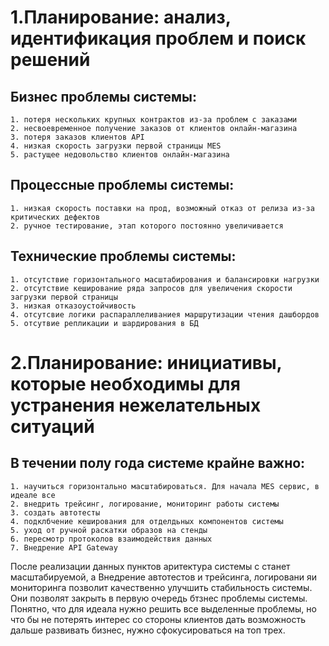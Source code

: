 # 1.Планирование: анализ, идентификация проблем и поиск решений

## Бизнес проблемы системы:
    1. потеря нескольких крупных контрактов из-за проблем с заказами
    2. несвоевременное получение заказов от клиентов онлайн-магазина
    3. потеря заказов клиентов API
    4. низкая скорость загрузки первой страницы MES
    5. растущее недовольство клиентов онлайн-магазина

## Процессные проблемы системы:
    1. низкая скорость поставки на прод, возможный отказ от релиза из-за критических дефектов
    2. ручное тестирование, этап которого постоянно увеличивается

## Технические проблемы системы:
    1. отсутствие горизонтального масштабирования и балансировки нагрузки
    2. отсутствие кеширование ряда запросов для увеличения скорости загрузки первой страницы
    3. низкая отказоустойчивость
    4. отсутсвие логики распараллеливаниея маршрутизации чтения дашбордов
    5. отсутвие репликации и шардирования в БД


# 2.Планирование: инициативы, которые необходимы для устранения нежелательных ситуаций

## В течении полу года системе крайне важно:
    1. научиться горизонтально масштабироваться. Для начала MES сервис, в идеале все
    2. внедрить трейсинг, логирование, мониторинг работы системы
    3. создать автотесты
    4. подклбчение кеширования для отделдьных компонентов системы
    5. уход от ручной раскатки образов на стенды
    6. пересмотр протоколов взаимодействия данных
    7. Внедрение API Gateway

После реализации данных пунктов аритектура системы с станет масштабируемой, а Внедрение автотестов и трейсинга, логировани яи мониторинга позволит качественно улучшить стабильность системы. Они позволят закрыть в первую очередь бтзнес проблемы системы. Понятно, что для идеала нужно решить все выделенные проблемы, но что бы не потерять интерес со стороны клиентов дать возможность дальше развивать бизнес, нужно сфокусироваться на топ трех.